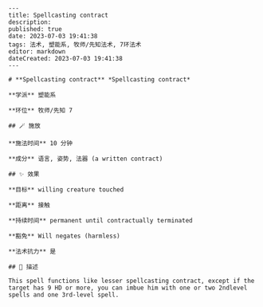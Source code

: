 
    ---
    title: Spellcasting contract
    description: 
    published: true
    date: 2023-07-03 19:41:38
    tags: 法术, 塑能系, 牧师/先知法术, 7环法术
    editor: markdown
    dateCreated: 2023-07-03 19:41:38
    ---

    # **Spellcasting contract** *Spellcasting contract*

    **学派** 塑能系 

    **环位** 牧师/先知 7

    ## 🪄 施放

    **施法时间** 10 分钟

    **成分** 语言, 姿势, 法器 (a written contract)

    ## ✨ 效果 

    **目标** willing creature touched 

    **距离** 接触  

    **持续时间** permanent until contractually terminated 

    **豁免** Will negates (harmless)

    **法术抗力** 是

    ## 📖 描述

    This spell functions like lesser spellcasting contract, except if the target has 9 HD or more, you can imbue him with one or two 2ndlevel spells and one 3rd-level spell.
    
